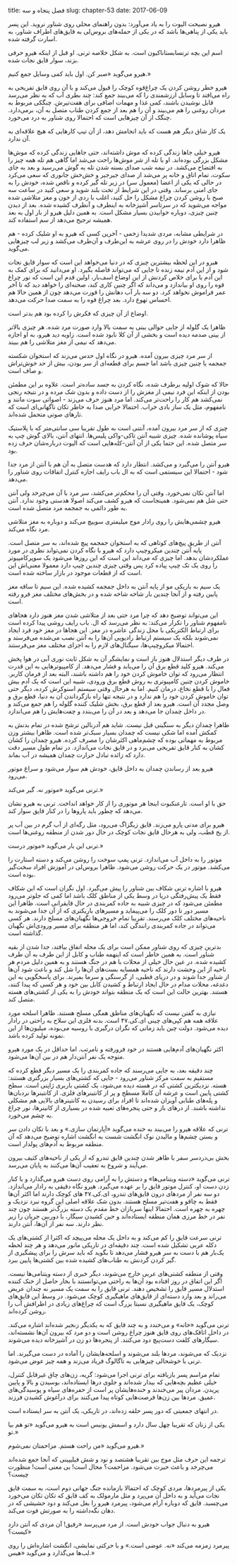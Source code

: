 title: فصل پنجاه و سه
slug: chapter-53
date: 2017-06-09

هیرو نصیحت الیوت را به یاد می‌آورد: بدون راهنمای محلی روی شناور نروید. این پسر باید یکی از پناهی‌ها باشد که در یکی از حمله‌های بروس‌لی به قایق‌های اطراف شناور، به اسارت گرفته شده.

اسم این بچه ترنسابستاناکیون است. به شکل خلاصه ترنی. او قبل از اینکه هیرو حرفی بزند، سوار قایق نجات شده.

هیرو می‌گوید «صبر کن. اول باید کمی وسایل جمع کنیم.»

هیرو خطر روشن کردن یک چراغ‌قوه کوچک را قبول می‌کند و با آن روی قایق تفریحی به راه می‌افتد تا وسایل ارزشمندی را که می‌بیند جمع کند: چند بطری آب که به نظر می‌رسد قابل نوشیدن باشند، کمی غذا و مهمات اضافی برای هفت‌تیرش. چنگکی مربوط به مردان روغنی را هم می‌بیند و آن را هم بعد از جمع کردن طناب متصل به آن، برمی‌دارد. چنگک از آن چیزهایی است که احتمالا روی شناور به درد می‌خورد. 

یک کار شاق دیگر هم هست که باید انجامش دهد، از آن تیپ کارهایی که هیچ علاقه‌ای به آن ندارد.

هیرو خیلی جاها زندگی کرده که موش داشته‌اند، حتی جاهایی زندگی کرده که موش‌ها مشکل بزرگی بوده‌اند. او با تله از شر موش‌ها راحت می‌شد اما گاهی هم تله همه چیز را به افتضاح می‌کشد. در نیمه شب صدای بسته شدن تله به گوش می‌رسید و بعد به جای سکوت، تمام اتاق و خانه پر می‌شد از صدای جیرجیر و خش‌خش جانوری که سعی می‌کرد در حالی که یکی از اعضا (معمول سر) در زیر تله گیر کرده و ناقص شده، خودش را به جای امنی برساند. وقتی در این شرایط از تخت بلند شوید و سعی کنید در ساعت سه صبح با روشن کردن چراغ مشکل را حل کنید، اغلب با ردی از خون و مغز متلاشی شده مواجه می‌شوید که در سرتاسر آشپزخانه به اینطرف و آنطرف کشیده شده. بعد از دیدن چنین چیزی، دوباره خوابیدن بسیار مشکل است. به همین دلیل هیرو از بار اول به بعد همیشه ترجیح می‌دهد از سم استفاده کند.

در شرایطی مشابه، مردی شدیدا زخمی - آخرین کسی که هیرو به او شلیک کرده - هم ظاهرا دارد خودش را در روی عرشه به این‌طرف و آن‌طرف می‌کشد و زیر لب چیزهایی می‌گوید. 

هیرو در این لحظه بیشترین چیزی که در دنیا می‌خواهد این است که سوار قایق نجات شود و از این آدم نیمه زنده تا جایی که می‌تواند فاصله بگیرد. او می‌دانید که برای کمک به این آدم یا برای خلاص کردنش از این اوضاع اسف‌بار، اولین قدم این است که نور چراغ قوه را روی او بیاندازد و می‌داند که اگر چنین کاری کند، صحنه‌ای را خواهد دید که تا آخر عمر فراموش نخواهد کرد. دو سه بار آب دهانش را قورت می‌دهد چون از همین حالا هم احساس تهوع دارد. بعد چراغ قوه را به سمت صدا حرکت می‌دهد.

اوضاع از آن چیزی که فکرش را کرده بود هم بدتر است.

ظاهرا یک گلوله از جایی حوالی بینی به سمت بالا وارد صورت مرد شده. هر چیزی بالاتر از بینی صدمه دیده است و بخشی از آن کلا نابود شده است. زاویه دید هیرو، به او اجازه می‌دهد که نیمی از مغز متلاشی را هم ببیند.

از سر مرد چیزی بیرون آمده. هیرو در نگاه اول حدس می‌زند که استخوان شکسته جمجمه یا چنین چیزی باشد اما جسم برای قطعه‌ای از سر بودن، بیش از حد خوش‌تراش و صاف است.

حالا که شوک اولیه برطرف شده، نگاه کردن به جسد ساده‌تر است. علاوه بر این مطمئن بودن از اینکه این فرد نیمی از مغزش را از دست داده و بدون شک مرده و در نتیجه رنجی نمی‌کشد هم کار را راحت‌تر می‌کند. اما مرد هنوز حرف می‌زند - اصواتی سوت مانند و نامفهوم، مثل یک ساز بادی خراب. احتمالا خرابی صدا به خاطر تکان ناگهانی‌ای است که تارهای صوتی متحمل شده‌اند.

چیزی که از سر مرد بیرون آمده، آنتنی است به طول تقریبا سی سانتی‌متر که با پلاستیک سیاه پوشانده شده. چیزی شبیه آنتن تاکی-واکی پلیس‌ها. انتهای آنتن، بالای گوش چپ به سر متصل شده. این حتما یکی از آن آنتن-کله‌هایی است که الیوت درباره‌شان حرف زده بود.

هیرو آنتن را می‌گیرد و می‌کشد. انتظار دارد که هدست متصل به آن هم با آنتن از مرد جدا شود - احتمالا این سیستمی است که به ال باب رایف اجازه کنترل اتفاقات روی شناور را می‌دهد.

اما آنتن تکان نمی‌خورد. وقتی آن را محکم‌تر می‌کشد، سر مرد با آن می‌چرخد ولی آنتن حتی شل هم نمی‌شود. همینجاست که هیرو کشف می‌کند اصولا هدستی وجود ندارد. آنتن به طور دائمی به جمجمه مرد متصل شده است.

هیرو چشمی‌هایش را روی رادار موج میلیمتری سوییچ می‌کند و دوباره به مغز متلاشی مرد نگاه می‌کند.

آنتن از طریق پیچ‌های کوتاهی که به استخوان جمجمه پیچ شده‌اند، به سر متصل است. پایه آنتن چندین میکروچیپ دارد که هیرو با نگاه کردن نمی‌تواند نظری در مورد عملکردشان بدهد. اما چیزی که می‌داند این است که این روزها می‌شود یک سوپرکامپیوتر را روی یک تک چیپ پیاده کرد پس وقتی چیزی چندین چیپ دارد معمولا معنی‌اش این است که از قطعات موجود در بازار ساخته شده است.

یک سیم به باریکی مو از پایه آنتن به داخل جمجمه کشیده شده. این سیم تا ‌ساقه مغز پایین رفته و از آنجا چندین بار شاخه شاخه شده و در بخش‌های مختلف مغز فرو رفته است. 

این می‌تواند توضیح دهد که چرا مرد حتی بعد از متلاشی شدن مغز هنوز دارد هجاهای نامفهوم شناور را تکرار می‌کند: به نظر می‌رسد که ال. باب رایف روشی پیدا کرده است برای ارتباط الکتریکی با محل زندگی عاشره در مغز. این هجاها در مغز خود فرد ایجاد نمی‌شوند بلکه یک سیستم ارتباط رادیویی آن‌ها را به آنتن نصب می‌شده می‌فرستد و احتمالا میکروچیپ‌ها،‌ سیگنال‌های لازم را به اجزای مختلف مغز می‌فرستند.

در طرف دیگر استدلال هنوز باز است و نمایشگر آن به شکل ثابت نوری آبی در هوا پخش می‌کند. هیرو کلید قطع برق آن را می‌یابد و فشار می‌دهد. از کامپیوترهایی به این قدرت انتظار می‌رود که توان خاموش کردن خود را هم داشته باشند، البته بعد از فرمان کاربر. خاموش کردن چنین کامپیوتری به روش قطع برق ورودی، شبیه این است که یک آدم بیش فعال را با قطع نخاع، درمان کنیم. اما به هرحال وقتی سیستم اسنوکرش کرده، دیگر حتی توان خاموش کردن خود را هم ندارد و در نتیجه تنها راه بازگرداندن آن به دنیا، قطع برق و وصل مجدد آن است. هیرو بعد از قطع برق، بخش شلیک کننده گلوله را هم جمع می‌کند و در داخل چمدان جا می‌دهد و بعد در آن را می‌بندد و چفت‌هایش را هم می‌اندازد.

ظاهرا چمدان دیگر به سنگینی قبل نیست. شاید هم آدرنالین ترشح شده در تمام بدنش به کمکش آمده اما شکی نیست که چمدان بسیار سبک‌تر شده است. ظاهرا بیشتر وزن مربوط به مهماتی بوده که چشم‌ماهی اکثرشان را مصرف کرده. هیرو چمدان را کشان کشان به کنار قایق تفریحی می‌برد و در قایق نجات می‌اندازد. در تمام طول مسیر دقت دارد که زائده تبادل حرارت چمدان همیشه در آب بماند. 

هیرو بعد از رساندن چمدان به داخل قایق، خودش هم سوار می‌شود و سراغ موتور می‌رود.

ترنی می‌گوید «موتور نه. گیر می‌کند.»

حق با او است. تارعنکبوت اینجا هر موتوری را از کار خواهد انداخت. ترنی به هیرو نشان می‌دهد که چطور باید پاروها را در کنار قایق سوار کند.

هیرو برای مدتی پارو می‌زند. قایق زیگزاگ می‌رود، مثل رگه‌ای از آب گرم در بین آب پر از یخ قطب، ولی به هرحال قایق نجات کوچک در حال دور شدن از منطقه روغنی‌ها است.

ترنی این بار می‌گوید «موتور درست.»

موتور را به داخل آب می‌اندازد. ترنی پمپ سوخت را روشن می‌کند و دسته استارت را می‌کشد. موتور در یک حرکت روشن می‌شود. ظاهرا بروس‌لی در آموزش افراد سخت‌گیر بوده است.

هیرو با اشاره ترنی شکاف بین شناور را پیش می‌گیرد. اول نگران است که این شکاف فقط یک پیش‌رفتگی دریا در وسط یکی از مناطق کلک باشد اما کمی که جلوتر می‌رود مطمئن می‌شود که در چیزی شبیه به جاده کمربندی در حال قایقرانی است. ظاهرا این مسیر دور تا دور کلک را می‌پیماید و مسیرهای باریکتری که از آن جدا می‌شوند به ناحیه‌های مختلف کلک می‌رسند. تقریبا تمام خروجی‌ها نگهبان‌های مسلح دارند. هر کسی می‌تواند در جاده کمربندی رانندگی کند، اما هر منطقه برای مسیر ورودی‌اش نگهبان گذاشته است.

بدترین چیزی که روی شناور ممکن است برای یک محله اتفاق بیافتد، جدا شدن از بقیه شناور است. به همین خاطر است که اینهمه طناب و کابل از این طرف به آن طرف کشیده شده. در عین حال خیلی از محلات با هم در جنگ هستند و به همین دلیل مردم هر ناحیه از این وحشت دارند که ناحیه‌ همسایه بست‌های آن‌ها را شل کند و باعث شود آن‌ها از شناور جدا شوند و در دریای قطبی، از گرسنگی و سرما بمیرند. برای پاسخگویی به این دغدغه، محلات مدام در حال ایجاد ارتباط و کشیدن کابل بین خود و هر کسی که پیدا کنند، هستند. بهترین حالت این است که یک منطقه بتواند خودش را به یکی از کشتی‌های هسته متصل کند.

نیازی به گفتن نیست که نگهبان‌های مناطق همگی مسلح هستند. ظاهرا اسلحه مورد علاقه همه هم کپی‌های چینی ای.کی.۴۷ است. بدنه فلزی این سلاح به راحتی در رادار دیده می‌شود. دولت چین باید زمانی که نگران درگیری با روسیه می‌بوده، میلیون‌ها از این نمونه تولید کرده باشد.

اکثر نگهبان‌های آدم‌هایی هستند در خود فرورفته و نامرتب. اما حداقل در یک مورد هیرو متوجه یک نفر آنتن‌دار هم در بین آن‌ها می‌شود. 

چند دقیقه بعد، به جایی می‌رسند که جاده کمربندی را یک مسیر دیگر قطع کرده که مستقیم به سمت مرکز شناور می‌رود - جایی که کشتی‌های بسیار بزرگتری هستند: هسته. نزدیکترین کشتی که در هسته دیده می‌شود، یک کشتی باربری ژاپنی است. سطح کشتی پایین است و عرشه آن کاملا مسطح و پر از کانتینرهای فلزی. از کانتینرها نردبان‌ها و پله‌های طنابی آویزان شده‌اند تا افراد برای رسیدن به کانتینرهای بالایی هم مشکلی نداشته باشند. از درهای باز و حتی پنجره‌های تعبیه شده در بسیاری از کانینرها، نور چراغ به چشم می‌خورد.

ترنی که علاقه هیرو را می‌بیند به خنده می‌گوید «آپارتمان سازی.» و بعد با تکان دادن سر و بستن چشم‌ها و مالیدن نوک انگشت شست به انگشت اشاره توضیح می‌دهد که آن منطقه مربوط به آدم‌های پولدار است.

بخش بی‌دردسر سفر با ظاهر شدن چندین قایق تندرو که از یکی از ناحیه‌های کثیف بیرون می‌آیند و شروع به تعقیب آن‌ها می‌کنند به پایان می‌رسد.

ترنی می‌گوید «دسته ویتنامی‌ها» و دستش را به آرامی روی دست هیرو می‌گذارد و با کنار زدن دست او، کنترل موتور قایق را بر عهده می‌گیرد. هیرو نگاه دقیقی به رادار می‌اندازد. دو سه نفر از مردهای درون قایق‌های تندرو، ای.کی.۴۷ های کوچک دارند اما اکثر آن‌ها فقط به چاقو و هفت‌تیر مسلح هستند. بدون شک علاقه اصلی این گروه نبرد نزدیک و چهره به چهره است. احتمالا اینها سربازان خط مقدم یک دسته بزرگ‌تر هستند چون چند نفر در خط مرزی همان منطقه ایستاده‌اند و حین کشیدن سیگار، با دوربین جریان را زیر نظر دارند. سه نفر از آن‌ها، آنتن دارند.

ترنی سرعت قایق را کم می‌کند و به داخل یک محله می‌پیچد که اکثرا از کشتی‌های یک دکله عربی تشکیل شده است. چند دقیقه‌ای در تاریکی مانور می‌دهد و هر چند لحظه یک‌بار هم با دست به سر هیرو فشار می‌دهد تا بگوید که باید سرش را برای پیشگیری از گیر کردن گردنش به طناب‌های کشیده شده بین کشتی‌ها پایین ببرد. 

وقتی از منطقه کشتی‌های عربی خارج می‌شوند، دیگر خبری از دسته ویتنامی‌ها نیست. اگر این اتفاق در روز افتاده بود آن‌ها به راحتی می‌توانستند با بخار حاصل از خنک کننده استدلال مسیر قایق را تشخیص دهند. ترنی قایق را به سمت یک مسیر نه چندان عریض می‌راند و بعد وارد دسته‌ای از قایق‌های ماهیگیری کوچک می‌شود. در وسط این قایق‌های کوچک، یک قایق ماهیگیری نسبتا بزرگ است که چراغ‌های زیادی در اطرافش آب را روشن کرده‌اند. 

ترنی می‌گوید «خانه» و می‌خندد و به چند قایق که به یکدیگر زنجیر شده‌اند اشاره می‌کند. در داخل اتاقک‌های روی قایق هنوز چراغ روشن است و دو مرد که بیرون آن‌ها نشسته‌اند، سیگارهای کلفت دست‌پیچ دود می‌کنند. از پنجره‌ها دو زن در آشپزخانه دیده می‌شوند.

نزدیک که می‌شوند، مردها بلند می‌شوند و اسلحه‌هایشان را آماده در دست می‌گیرند. اما ترنی با خوشحالی چیزهایی به تاگالوگ فریاد می‌زند و همه چیز عوض می‌شود.

تمام مراسم پسر بازیافته برای ترنی اجرا می‌شود: گریه، زن‌های چاق غیرقابل کنترل، خیلی عظیم بچه‌هایی که بیدار شده‌اند و جلوی درها ایستاده‌اند، بوسیدن و بالا و پایین پریدن. مردان پیر می‌خندند و خنده‌هایشان پر است از حفره‌های سیاه و پوسیدگی‌های عمیق. مردها بین زن‌ها فرصت‌هایی کوتاه پیدا می‌کنند برای درآغوش کشیدن فرزند.

در انتهای جمعیتی که دور پسر حلقه زده‌اند، در تاریکی، یک آنتن به سر ایستاده است.

یکی از زنان که تقریبا چهل سال دارد و اسمش یونیس است به هیرو می‌گوید «تو هم بیا تو.»

هیرو می‌گوید «من راحت هستم. مزاحمتان نمی‌شوم.»

ترجمه این حرف مثل موج بین تقریبا هشتصد و نود و شش فیلیپینی که آنجا جمع شده‌اند می‌چرخد و باعث حیرت می‌شود. مزاحمت؟ محال است! بی معنی است! منظورت چیست؟

یکی از پیرمردها، مردی کوچک که احتمالا بازمانده جنگ جهانی دوم است، به سمت قایق نجات می‌آید و به داخل آن می‌پرد و مثل مارمولک به کف قایق که تکان تکان می‌خورد می‌چسبد. قایق که دوباره آرام می‌شود، پیرمرد هیرو را بغل می‌کند و دود حشیشی که در دهان نگه‌داشته را به صورتش فوت می‌کند.

هیرو به دنبال جواب خودش است. از مرد می‌پرسد «رفیق! آن مردی که آنتن دارد کیست؟»

پیرمرد زمزمه می‌کند «نه. عوضی است.» و با حرکتی نمایشی، انگشت اشاره‌اش را روی لب‌ها می‌گذارد و می‌گوید «هیس.»

